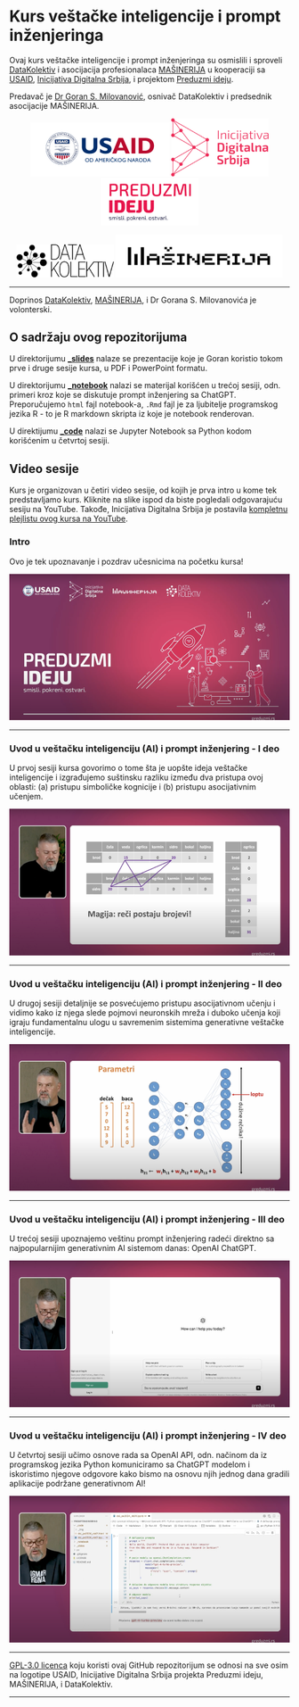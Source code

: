 # Kurs veštačke inteligencije i prompt inženjeringa

Ovaj kurs veštačke inteligencije i prompt inženjeringa su osmislili i sproveli [DataKolektiv](http://www.datakolektiv.com/app_direct/DataKolektivServer/) i asocijacija profesionalaca [MAŠINERIJA](https://www.linkedin.com/company/machineryorg/) u kooperaciji sa [USAID](https://www.usaid.gov/sr/serbia), [Inicijativa Digitalna Srbija](https://www.dsi.rs/), i projektom [Preduzmi ideju](https://www.preduzmi.rs/).

Predavač je [Dr Goran S. Milovanović](https://www.linkedin.com/in/gmilovanovic/), osnivač DataKolektiv i predsednik asocijacije MAŠINERIJA.

<p align="center">
  <img src="_logo/USAID_Logo.png" alt="USAID Logo" width="250">
  <img src="_logo/IDS-Logo.png" alt="IDS Logo" width="175">
  <img src="_logo/PI_Logo.png" alt="PI Logo" width="175">
</p>

<p align="center">
  <img src="_logo/DK_Logo.png" alt="USAID Logo" width="175">
  <img src="_logo/MACHINERY_Logo.png" alt="IDS Logo" width="300">
</p>

<hr>

Doprinos [DataKolektiv](http://www.datakolektiv.com/app_direct/DataKolektivServer/), [MAŠINERIJA](https://www.linkedin.com/company/machineryorg/), i Dr Gorana S. Milovanovića je volonterski. 

## O sadržaju ovog repozitorijuma

U direktorijumu **[_slides](https://github.com/datakolektiv/promptengineering/tree/main/_slides)** nalaze se prezentacije koje je Goran koristio tokom prve i druge sesije kursa, u PDF i PowerPoint formatu.

U direktorijumu **[_notebook](https://github.com/datakolektiv/promptengineering/tree/main/_notebook)** nalazi se materijal korišćen u trećoj sesiji, odn. primeri kroz koje se diskutuje prompt inženjering sa ChatGPT. Preporučujemo `html` fajl notebook-a, `.Rmd` fajl je za ljubitelje programskog jezika R - to je R markdown skripta iz koje je notebook renderovan.

U direktijumu **[_code](https://github.com/datakolektiv/promptengineering/tree/main/_code)** nalazi se Jupyter Notebook sa Python kodom korišćenim u četvrtoj sesiji.

## Video sesije

Kurs je organizovan u četiri video sesije, od kojih je prva intro u kome tek predstavljamo kurs. Kliknite na slike ispod da biste pogledali odgovarajuću sesiju na YouTube. Takođe, Inicijativa Digitalna Srbija je postavila [kompletnu plejlistu ovog kursa na YouTube](https://www.youtube.com/playlist?list=PLnd-X8kHeffVWZLQCtDmegHGpTeVVa2Cn).

### Intro

Ovo je tek upoznavanje i pozdrav učesnicima na početku kursa!

[![Intro - Uvod u veštačku inteligenciju (AI) i prompt inženjering](_img/pe_video_00.png)](https://www.youtube.com/watch?v=JyacSRLn8mA&list=PLnd-X8kHeffVWZLQCtDmegHGpTeVVa2Cn&index=1)

<hr>

### Uvod u veštačku inteligenciju (AI) i prompt inženjering - I deo

U prvoj sesiji kursa govorimo o tome šta je uopšte ideja veštačke inteligencije i izgrađujemo suštinsku razliku između dva pristupa ovoj oblasti: (a) pristupu simboličke kognicije i (b) pristupu asocijativnim učenjem.

[![Uvod u veštačku inteligenciju (AI) i prompt inženjering - I deo](_img/pe_video_01.png)](https://www.youtube.com/watch?v=X0Js3vl-RLc&list=PLnd-X8kHeffVWZLQCtDmegHGpTeVVa2Cn&index=2)

<hr>

### Uvod u veštačku inteligenciju (AI) i prompt inženjering - II deo

U drugoj sesiji detaljnije se posvećujemo pristupu asocijativnom učenju i vidimo kako iz njega slede pojmovi neuronskih mreža i duboko učenja koji igraju fundamentalnu ulogu u savremenim sistemima generativne veštačke inteligencije.

[![Uvod u veštačku inteligenciju (AI) i prompt inženjering - II deo](_img/pe_video_02.png)](https://www.youtube.com/watch?v=B9Vu4v0GLbQ&list=PLnd-X8kHeffVWZLQCtDmegHGpTeVVa2Cn&index=3)

<hr>

### Uvod u veštačku inteligenciju (AI) i prompt inženjering - III deo

U trećoj sesiji upoznajemo veštinu prompt inženjering radeći direktno sa najpopularnijim generativnim AI sistemom danas: OpenAI ChatGPT.

[![Uvod u veštačku inteligenciju (AI) i prompt inženjering - III deo](_img/pe_video_03.png)](https://www.youtube.com/watch?v=Em2lydCdMmE&list=PLnd-X8kHeffVWZLQCtDmegHGpTeVVa2Cn&index=4)

<hr>

### Uvod u veštačku inteligenciju (AI) i prompt inženjering - IV deo

U četvrtoj sesiji učimo osnove rada sa OpenAI API, odn. načinom da iz programskog jezika Python komuniciramo sa ChatGPT modelom i iskoristimo njegove odgovore kako bismo na osnovu njih jednog dana gradili aplikacije podržane generativnom AI!

[![Uvod u veštačku inteligenciju (AI) i prompt inženjering - IV deo](_img/pe_video_04.png)](https://www.youtube.com/watch?v=3KgbttlmkjY&list=PLnd-X8kHeffVWZLQCtDmegHGpTeVVa2Cn&index=5)

<hr>

[GPL-3.0 licenca](https://www.gnu.org/licenses/gpl-3.0.html) koju koristi ovaj GitHub repozitorijum se odnosi na sve osim na logotipe USAID, Inicijative Digitalna Srbija projekta Preduzmi ideju, MAŠINERIJA, i DataKolektiv.

<hr>